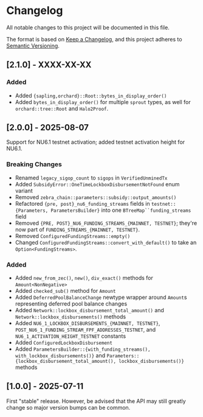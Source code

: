 # Changelog

All notable changes to this project will be documented in this file.

The format is based on [Keep a Changelog](https://keepachangelog.com/en/1.0.0/),
and this project adheres to [Semantic Versioning](https://semver.org/spec/v2.0.0.html).

## [2.1.0] - XXXX-XX-XX

### Added

- Added `{sapling,orchard}::Root::bytes_in_display_order()`
- Added `bytes_in_display_order()` for multiple `sprout` types,
  as well for `orchard::tree::Root` and `Halo2Proof`.

## [2.0.0] - 2025-08-07

Support for NU6.1 testnet activation; added testnet activation height for NU6.1.

### Breaking Changes

- Renamed `legacy_sigop_count` to `sigops` in `VerifiedUnminedTx`
- Added `SubsidyError::OneTimeLockboxDisbursementNotFound` enum variant
- Removed `zebra_chain::parameters::subsidy::output_amounts()`
- Refactored `{pre, post}_nu6_funding_streams` fields in `testnet::{Parameters, ParametersBuilder}` into one `BTreeMap``funding_streams` field
- Removed `{PRE, POST}_NU6_FUNDING_STREAMS_{MAINNET, TESTNET}`;
  they're now part of `FUNDING_STREAMS_{MAINNET, TESTNET}`.
- Removed `ConfiguredFundingStreams::empty()`
- Changed `ConfiguredFundingStreams::convert_with_default()` to take
  an `Option<FundingStreams>`.

### Added

- Added `new_from_zec()`, `new()`, `div_exact()` methods for `Amount<NonNegative>`
- Added `checked_sub()` method for `Amount`
- Added `DeferredPoolBalanceChange` newtype wrapper around `Amount`s representing deferred pool balance changes
- Added `Network::lockbox_disbursement_total_amount()` and
  `Network::lockbox_disbursements()` methods
- Added `NU6_1_LOCKBOX_DISBURSEMENTS_{MAINNET, TESTNET}`, `POST_NU6_1_FUNDING_STREAM_FPF_ADDRESSES_TESTNET`, and `NU6_1_ACTIVATION_HEIGHT_TESTNET` constants
- Added `ConfiguredLockboxDisbursement`
- Added `ParametersBuilder::{with_funding_streams(), with_lockbox_disbursements()}` and
  `Parameters::{lockbox_disbursement_total_amount(), lockbox_disbursements()}` methods

## [1.0.0] - 2025-07-11

First "stable" release. However, be advised that the API may still greatly
change so major version bumps can be common.

